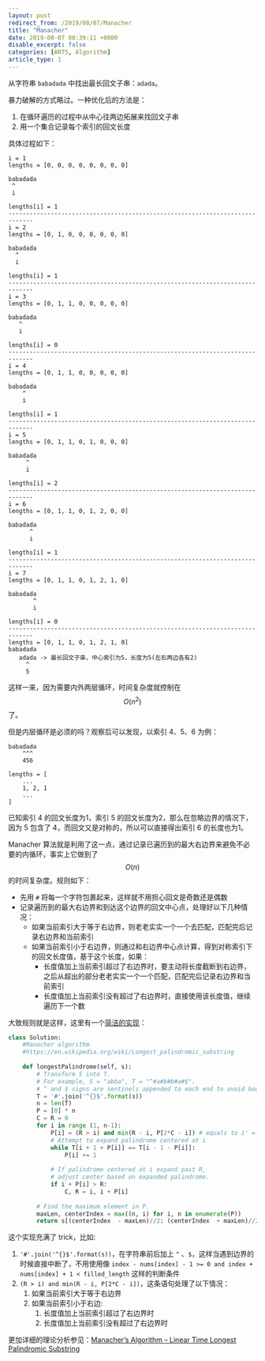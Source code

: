 ```yaml
---
layout: post
redirect_from: /2019/08/07/Manacher
title: "Manacher"
date: 2019-08-07 00:39:11 +0800
disable_excerpt: false
categories: [ARTS, Algorithm]
article_type: 1
---
```



从字符串 `babadada` 中找出最长回文子串：`adada`。

暴力破解的方式略过。一种优化后的方法是：

1. 在循环遍历的过程中从中心往两边拓展来找回文子串
2. 用一个集合记录每个索引的回文长度

具体过程如下：

```
i = 1
lengths = [0, 0, 0, 0, 0, 0, 0, 0]

babadada
 ^
 i

lengths[i] = 1
-----------------------------------------------------------------------------
i = 2
lengths = [0, 1, 0, 0, 0, 0, 0, 0]

babadada
  ^
  i

lengths[i] = 1
-----------------------------------------------------------------------------
i = 3
lengths = [0, 1, 1, 0, 0, 0, 0, 0]

babadada
   ^
   i

lengths[i] = 0
-----------------------------------------------------------------------------
i = 4
lengths = [0, 1, 1, 0, 0, 0, 0, 0]

babadada
    ^
    i

lengths[i] = 1
-----------------------------------------------------------------------------
i = 5
lengths = [0, 1, 1, 0, 1, 0, 0, 0]

babadada
     ^
     i

lengths[i] = 2
-----------------------------------------------------------------------------
i = 6
lengths = [0, 1, 1, 0, 1, 2, 0, 0]

babadada
      ^
      i

lengths[i] = 1
-----------------------------------------------------------------------------
i = 7
lengths = [0, 1, 1, 0, 1, 2, 1, 0]

babadada
       ^
       i

lengths[i] = 0
-----------------------------------------------------------------------------
lengths = [0, 1, 1, 0, 1, 2, 1, 0]
babadada
   adada -> 最长回文子串，中心索引为5，长度为5(左右两边各有2)
     ^
     5
```

这样一来，因为需要内外两层循环，时间复杂度就控制在 $$O({n^2})$$ 了。

但是内层循环是必须的吗？观察后可以发现，以索引 4、5、6 为例：

```
babadada
    ^^^
    456
    
lengths = [
    ...
    1, 2, 1
    ...
]
```

已知索引 4 的回文长度为1，索引 5 的回文长度为2，那么在忽略边界的情况下，因为 5 包含了 4，而回文又是对称的，所以可以直接得出索引 6 的长度也为1。

Manacher 算法就是利用了这一点，通过记录已遍历到的最大右边界来避免不必要的内循环，事实上它做到了 $$O(n)$$ 的时间复杂度。规则如下：

- 先用 `#` 将每一个字符包裹起来，这样就不用担心回文是奇数还是偶数
- 记录遍历到的最大右边界和到达这个边界的回文中心点，处理好以下几种情况：
  - 如果当前索引大于等于右边界，则老老实实一个一个去匹配，匹配完后记录右边界和当前索引
  - 如果当前索引小于右边界，则通过和右边界中心点计算，得到对称索引下的回文长度值，基于这个长度，如果：
    - 长度值加上当前索引超过了右边界时，要主动将长度截断到右边界，之后从超出的部分老老实实一个一个匹配，匹配完后记录右边界和当前索引
    - 长度值加上当前索引没有超过了右边界时，直接使用该长度值，继续遍历下一个数

大致规则就是这样，这里有一个[简洁的实现](https://leetcode.com/problems/longest-palindromic-substring/discuss/3337/Manacher-algorithm-in-Python-O(n))：

```python
class Solution:
    #Manacher algorithm
    #https://en.wikipedia.org/wiki/Longest_palindromic_substring
    
    def longestPalindrome(self, s):
        # Transform S into T.
        # For example, S = "abba", T = "^#a#b#b#a#$".
        # ^ and $ signs are sentinels appended to each end to avoid bounds checking
        T = '#'.join('^{}$'.format(s))
        n = len(T)
        P = [0] * n
        C = R = 0
        for i in range (1, n-1):
            P[i] = (R > i) and min(R - i, P[2*C - i]) # equals to i' = C - (i-C)
            # Attempt to expand palindrome centered at i
            while T[i + 1 + P[i]] == T[i - 1 - P[i]]:
                P[i] += 1
    
            # If palindrome centered at i expand past R,
            # adjust center based on expanded palindrome.
            if i + P[i] > R:
                C, R = i, i + P[i]
    
        # Find the maximum element in P.
        maxLen, centerIndex = max((n, i) for i, n in enumerate(P))
        return s[(centerIndex  - maxLen)//2: (centerIndex  + maxLen)//2]
```

这个实现充满了 trick，比如:

1. `'#'.join('^{}$'.format(s))`，在字符串前后加上 `^` 、`$`，这样当遇到边界的时候直接中断了，不用使用像 `index - nums[index] - 1 >= 0 and index + nums[index] + 1 < filled_length` 这样的判断条件
2. `(R > i) and min(R - i, P[2*C - i])`，这条语句处理了以下情况：
   1. 如果当前索引大于等于右边界
   2. 如果当前索引小于右边:
      1. 长度值加上当前索引超过了右边界时
      2. 长度值加上当前索引没有超过了右边界时

更加详细的理论分析参见：[Manacher’s Algorithm – Linear Time Longest Palindromic Substring](https://www.geeksforgeeks.org/manachers-algorithm-linear-time-longest-palindromic-substring-part-1/)
